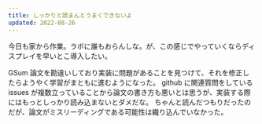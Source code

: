 ```yaml
---
title: しっかりと読まんとうまくできないよ
updated: 2022-08-26
---
```


今日も家から作業。ラボに誰もおらんしな。が、この感じでやっていくならディスプレイを早いとこ導入したい。

GSum 論文を勘違いしており実装に問題があることを見つけて、それを修正したらようやく学習がまともに進むようになった。
github に関連質問をしている issues が複数立っていることから論文の書き方も悪いとは思うが、実装する際にはもっとしっかり読み込まないとダメだな。
ちゃんと読んだつもりだったのだが、論文がミスリーディングである可能性は織り込んでいなかった。
